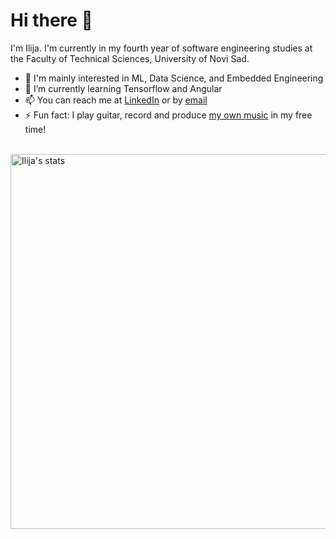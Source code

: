 # Hi there 🌚

<!--
**Ikkjo/Ikkjo** is a ✨ _special_ ✨ repository because its `README.md` (this file) appears on your GitHub profile.

Here are some ideas to get you started:

- 🔭 I’m currently working on ...
- 🌱 I’m currently learning ...
- 👯 I’m looking to collaborate on ...
- 🤔 I’m looking for help with ...
- 💬 Ask me about ...
- 📫 How to reach me: ...
- 😄 Pronouns: ...
- ⚡ Fun fact: ...
-->

I'm Ilija. I'm currently in my fourth year of software engineering studies at the Faculty of Technical Sciences, University of Novi Sad.
<br/>
- 💬 I'm mainly interested in ML, Data Science, and Embedded Engineering
- 🌱 I’m currently learning Tensorflow and Angular
- 📫 You can reach me at [LinkedIn](https://www.linkedin.com/in/kalinic-i/) or by [email](mailto:ilija.kalinic@gmail.com)
- ⚡ Fun fact: I play guitar, record and produce [my own music](https://youtube.com/playlist?list=PLE9H0WqkMhmEW82bpPPXDwPDmM2QPzH5l) in my free time!
<br/>
<img alt="Ilija's stats" src="https://github-readme-stats.vercel.app/api?username=Ikkjo&show_icons=true&theme=react" width=600>
